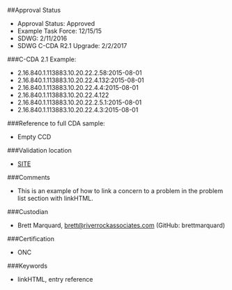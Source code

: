 ##Approval Status 

* Approval Status: Approved
* Example Task Force: 12/15/15
* SDWG: 2/11/2016
* SDWG C-CDA R2.1 Upgrade: 2/2/2017

###C-CDA 2.1 Example: 
* 2.16.840.1.113883.10.20.22.2.58:2015-08-01
* 2.16.840.1.113883.10.20.22.4.132:2015-08-01
* 2.16.840.1.113883.10.20.22.4.4:2015-08-01
* 2.16.840.1.113883.10.20.22.4.122
* 2.16.840.1.113883.10.20.22.2.5.1:2015-08-01
* 2.16.840.1.113883.10.20.22.4.3:2015-08-01

###Reference to full CDA sample:
* Empty CCD

###Validation location

* [SITE](https://sitenv.org/c-cda-validator)


###Comments

* This is an example of how to link a concern to a problem in the problem list section with linkHTML.

###Custodian

* Brett Marquard, brett@riverrockassociates.com (GitHub: brettmarquard)

###Certification
* ONC

###Keywords

* linkHTML, entry reference
